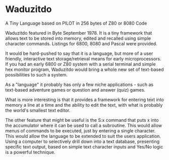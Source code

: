 # Waduzitdo
A Tiny Language based on PILOT in 256 bytes of Z80 or 8080 Code

Waduzitdo featured in Byte September 1978. It is a tiny framework that allows text to be stored into memory, edited and recalled using simple character commands. Listings for 6800, 8080 and Pascal were provided.

It would be hard-pushed to say that it is a language, but more of a user friendly, interactive text storage/retrieval means for early microprocessors. If you had an early 6800 or Z80 system with a serial terminal and simple hex monitor program, Waduzitdo would bring a whole new set of text-based possibilities to such a system.


As a "language" it probably has only a few niche applications - such as text-based adventure games or question and answer (quiz) games.


What is more interesting is that it provides a framework for entering text into memory a line at a time and the ability to edit the text, with what is probably the world's smallest text editor.



The other feature that might be useful is the S:x command that puts x into the accumulator where it can be used to call a subroutine. This would allow menus of commands to be executed, just by entering a single character. This would allow the language to be extended to suit the users application.
Using a computer to selectively drill down into a text database, presenting specific text output, based on simple text character inputs and Yes/No logic is a powerful technique.
